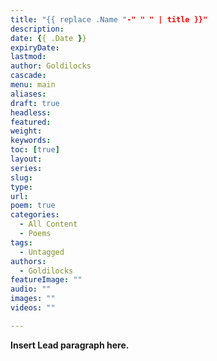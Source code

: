 ```yaml
---
title: "{{ replace .Name "-" " " | title }}"
description: 
date: {{ .Date }}
expiryDate:
lastmod: 
author: Goldilocks
cascade:
menu: main
aliases:
draft: true
headless:
featured:
weight:
keywords:
toc: [true]
layout:
series:
slug:
type:
url:
poem: true
categories:
  - All Content
  - Poems
tags:
  - Untagged
authors:
  - Goldilocks
featureImage: ""
audio: ""
images: ""
videos: ""

---
```


**Insert Lead paragraph here.**
